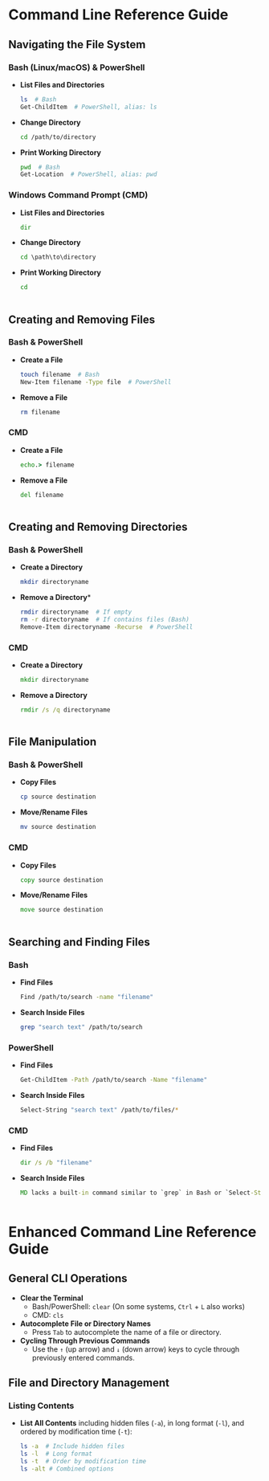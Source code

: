 # Command Line Reference Guide



## Navigating the File System


### Bash (Linux/macOS) & PowerShell

- **List Files and Directories**
  ```bash
  ls  # Bash
  Get-ChildItem  # PowerShell, alias: ls

- **Change Directory**
  ```bash
  cd /path/to/directory

- **Print Working Directory**
  ```bash
  pwd  # Bash
  Get-Location  # PowerShell, alias: pwd


### Windows Command Prompt (CMD)

- **List Files and Directories**
  ```cmd
  dir

- **Change Directory**
  ```cmd
  cd \path\to\directory

- **Print Working Directory**
  ```cmd
  cd



## Creating and Removing Files


### Bash & PowerShell

- **Create a File**
  ```bash
  touch filename  # Bash
  New-Item filename -Type file  # PowerShell
  
- **Remove a File**
  ```bash
  rm filename
  

### CMD

- **Create a File**  
  ```cmd 
  echo.> filename

- **Remove a File**
  ```cmd
  del filename



## Creating and Removing Directories


### Bash & PowerShell

- **Create a Directory**
  ```bash
  mkdir directoryname

- **Remove a Directory***
  ```bash
  rmdir directoryname  # If empty
  rm -r directoryname  # If contains files (Bash)
  Remove-Item directoryname -Recurse  # PowerShell


### CMD

- **Create a Directory**
  ```cmd
  mkdir directoryname

- **Remove a Directory**
  ```cmd
  rmdir /s /q directoryname



## File Manipulation


### Bash & PowerShell

- **Copy Files**
  ```bash
  cp source destination

- **Move/Rename Files**
  ```bash
  mv source destination


### CMD

- **Copy Files**
  ```cmd
  copy source destination

- **Move/Rename Files**
  ```cmd
  move source destination



## Searching and Finding Files


### Bash

- **Find Files**
  ```bash
  Find /path/to/search -name "filename"

- **Search Inside Files**
  ```bash
  grep "search text" /path/to/search


### PowerShell

- **Find Files**
  ```bash
  Get-ChildItem -Path /path/to/search -Name "filename"

- **Search Inside Files**
  ```bash
  Select-String "search text" /path/to/files/*


### CMD

- **Find Files**
  ```cmd
  dir /s /b "filename"

- **Search Inside Files**
  ```cmd
  MD lacks a built-in command similar to `grep` in Bash or `Select-String` in PowerShell. You might need to use third-party tools or batch scripts for similar functionality.



# Enhanced Command Line Reference Guide


## General CLI Operations

- **Clear the Terminal**
  - Bash/PowerShell: `clear` (On some systems, `Ctrl` + `L` also works)
  - CMD: `cls`
- **Autocomplete File or Directory Names**
  - Press `Tab` to autocomplete the name of a file or directory.
- **Cycling Through Previous Commands**
  - Use the `↑` (up arrow) and `↓` (down arrow) keys to cycle through previously entered commands.



## File and Directory Management


### Listing Contents

- **List All Contents** including hidden files (`-a`), in long format (`-l`), and ordered by modification time (`-t`):
  ```bash
  ls -a  # Include hidden files
  ls -l  # Long format
  ls -t  # Order by modification time
  ls -alt # Combined options

